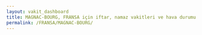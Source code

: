 ```yaml
---
layout: vakit_dashboard
title: MAGNAC-BOURG, FRANSA için iftar, namaz vakitleri ve hava durumu - ilçe/eyalet seç
permalink: /FRANSA/MAGNAC-BOURG/
---
```


<script type="text/javascript">
  var GLOBAL_COUNTRY = 'FRANSA';
  var GLOBAL_CITY = 'MAGNAC-BOURG';
  var GLOBAL_STATE = '';
  var lat = 72;
  var lon = 21;
</script>
